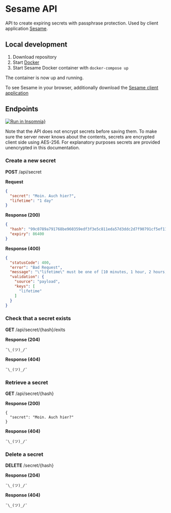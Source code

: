 # Sesame API

API to create expiring secrets with passphrase protection. Used by client application [Sesame](https://github.com/atelierdisko/sesame).

## Local development
1. Download repository
2. Start [Docker](https://www.docker.com/get-started)
3. Start Sesame Docker container with `docker-compose up`

The container is now up and running.

To see Sesame in your browser, additionally download the [Sesame client application](https://github.com/atelierdisko/sesame)

## Endpoints

[![Run in Insomnia}](https://insomnia.rest/images/run.svg)](https://insomnia.rest/run/?label=Sesame&uri=https%3A%2F%2Fraw.githubusercontent.com%2Fatelierdisko%2Fsesame-api%2Fmaster%2Finsomnia.json)

Note that the API does not encrypt secrets before saving them. To make sure the server never knows about the contents, secrets are encrypted client side using AES-256. For explanatory purposes secrets are provided unencrypted in this documentation.

### Create a new secret

**POST** /api/secret

**Request**
```json
{
  "secret": "Moin. Auch hier?",
  "lifetime": "1 day"
}
```

**Response (200)**
```json
{
  "hash": "99c0789a791768be960359edf3f3e5c811eda57d3ddc2d7f90791cf5ef111f2c",
  "expiry": 86400
}
```

**Response (400)**
```json
{
  "statusCode": 400,
  "error": "Bad Request",
  "message": "\"lifetime\" must be one of [10 minutes, 1 hour, 2 hours, 8 hours, 1 day, 7 days]",
  "validation": {
    "source": "payload",
    "keys": [
      "lifetime"
    ]
  }
}
```

### Check that a secret exists
**GET** /api/secret/{hash}/exits

**Response (204)**
```
¯\_(ツ)_/¯
```


**Response (404)**
```
¯\_(ツ)_/¯
```

### Retrieve a secret
**GET** /api/secret/{hash}

**Response (200)**
```
{
  "secret": "Moin. Auch hier?"
}
```

**Response (404)**
```
¯\_(ツ)_/¯
```

### Delete a secret
**DELETE** /secret/{hash}

**Response (204)**
```
¯\_(ツ)_/¯
```

**Response (404)**
```
¯\_(ツ)_/¯
```